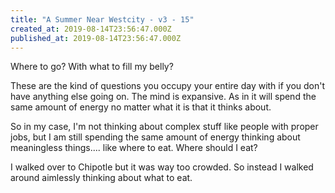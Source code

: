 ```yaml
---
title: "A Summer Near Westcity - v3 - 15"
created_at: 2019-08-14T23:56:47.000Z
published_at: 2019-08-14T23:56:47.000Z
---
```

Where to go? With what to fill my belly?

These are the kind of questions you occupy your entire day with if you don't have anything else going on. The mind is expansive. As in it will spend the same amount of energy no matter what it is that it thinks about. 

So in my case, I'm not thinking about complex stuff like people with proper jobs, but I am still spending the same amount of energy thinking about meaningless things.... like where to eat. Where should I eat?

I walked over to Chipotle but it was way too crowded. So instead I walked around aimlessly thinking about what to eat.
